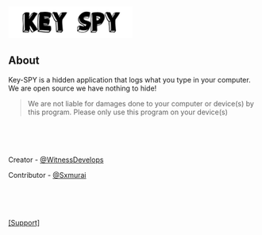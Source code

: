 <img src="IMG/keyspylogo.png" width = "250" length = "600">
                                                
                                                

## About

Key-SPY is a hidden application that logs what you type in your computer. We are open source we have nothing to hide! 
> We are not liable for damages done to your computer or device(s) by this program. Please only use this program on your device(s)
<br />
<br />
<br />
<p>Creator - <a href="https://github.com/WitnessDevelops">@WitnessDevelops</a><br /></p>
<p>Contributor - <a href="https://github.com/Sxmurai">@Sxmurai</a><br /></p>
<br />
<br />
<br />
<p><a href="https://discord.gg/8YtTqrM">[Support]</a><br /></p>

